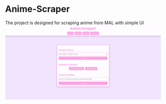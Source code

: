 # Anime-Scraper
The project is designed for scraping anime from MAL with simple UI
![Opis alternatywny](https://github.com/GitaraMariusz/Anime-Scraper/blob/main/index.png?raw=true)  
